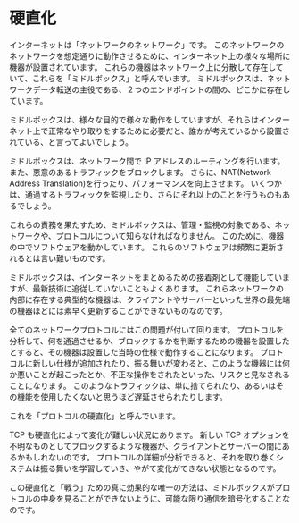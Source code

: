 # 硬直化

インターネットは「ネットワークのネットワーク」です。
このネットワークのネットワークを想定通りに動作させるために、インターネット上の様々な場所に機器が設置されています。
これらの機器はネットワーク上に分散して存在していて、これらを「ミドルボックス」と呼んでいます。
ミドルボックスは、ネットワークデータ転送の主役である、２つのエンドポイントの間の、どこかに存在しています。

ミドルボックスは、様々な目的で様々な動作をしていますが、それらはインターネット上で正常なやり取りをするために必要だと、誰かが考えているから設置されている、と言ってよいでしょう。

ミドルボックスは、ネットワーク間で IP アドレスのルーティングを行います。
また、悪意のあるトラフィックをブロックします。
さらに、NAT(Network Address Translation)を行ったり、パフォーマンスを向上させます。
いくつかは、通過するトラフィックを監視したり、さらにそれ以上のことを行うものもあるでしょう。

これらの責務を果たすため、ミドルボックスは、管理・監視の対象である、ネットワークや、プロトコルについて知らなければなりません。
このために、機器の中でソフトウェアを動かしています。
これらのソフトウェアは頻繁に更新されるとは言い難いものです。

ミドルボックスは、インターネットをまとめるための接着剤として機能していますが、最新技術に追従していないこともよくあります。
これらネットワークの内部に存在する典型的な機器は、クライアントやサーバーといった世界の最先端の機器ほどには素早く更新することができないものなのです。

全てのネットワークプロトコルにはこの問題が付いて回ります。
プロトコルを分析して、何を通過させるか、ブロックするかを判断するための機器を設置したとすると、その機器は設置した当時の仕様で動作することになります。
プロトコルに新しい仕様が追加されたり、振る舞いが変わると、このような機器には何か悪いことが起こったとか、不正な操作をされたといった、リスクと見なされることになります。
このようなトラフィックは、単に捨てられたり、あるいはその機能を使用したくないと思うほど遅延させられたりします。

これを「プロトコルの硬直化」と呼んでいます。

TCP も硬直化によって変化が難しい状況にあります。
新しい TCP オプションを不明なものとしてブロックするような機器が、クライアントとサーバーの間にあるかもしれないのです。
プロトコルの詳細が分析できると、それを取り巻くシステムは振る舞いを学習していき、やがて変化ができない状態となるのです。

この硬直化と「戦う」ための真に効果的な唯一の方法は、ミドルボックスがプロトコルの中身を見ることができないように、可能な限り通信を暗号化することなのです。
